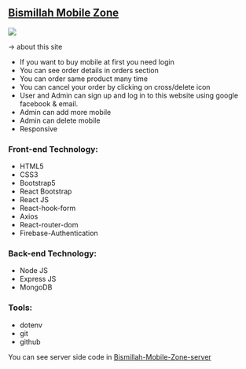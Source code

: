 ## [Bismillah Mobile Zone](https://happy-zone-store.web.app/)

<img src="https://i.ibb.co/7Q7tQrm/Bismillah-Mobile-Zone.png" />

 -> about this site

- If you want to buy mobile at first you need login
- You can see order details in orders section
- You can order same product many time 
- You can cancel your order by clicking on cross/delete icon
- User and Admin can sign up and log in to this website using google facebook & email.
- Admin can add more mobile
- Admin can delete mobile
- Responsive

### Front-end Technology:

- HTML5
- CSS3
- Bootstrap5
- React Bootstrap
- React JS
- React-hook-form
- Axios
- React-router-dom
- Firebase-Authentication

### Back-end Technology:

- Node JS
- Express JS
- MongoDB

### Tools:

- dotenv
- git
- github



You can see server side code in [Bismillah-Mobile-Zone-server](https://github.com/farhan-nahid/bismillah-mobile-zone-server)

